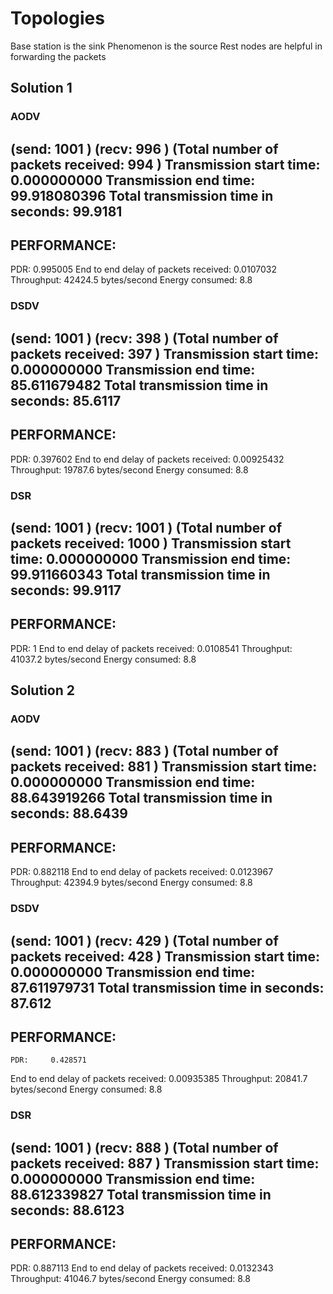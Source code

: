 # Topologies

Base station is the sink
Phenomenon is the source
Rest nodes are helpful in forwarding the packets

## Solution 1

### AODV  

(send:	 1001 )
(recv:	 996 )
(Total number of packets received:	 994 )
Transmission start time:	 0.000000000
Transmission end time:		 99.918080396
Total transmission time in seconds:  99.9181
------------------------
PERFORMANCE:
------------------------
PDR:	 0.995005
End to end delay of packets received:	 0.0107032
Throughput:			 42424.5  bytes/second
Energy consumed:	 8.8




### DSDV  

(send:	 1001 )
(recv:	 398 )
(Total number of packets received:	 397 )
Transmission start time:	 0.000000000
Transmission end time:		 85.611679482
Total transmission time in seconds:  85.6117
------------------------
PERFORMANCE:
------------------------
PDR:	 0.397602
End to end delay of packets received:	 0.00925432
Throughput:			 19787.6  bytes/second
Energy consumed:	 8.8


### DSR  
(send:	 1001 )
(recv:	 1001 )
(Total number of packets received:	 1000 )
Transmission start time:	 0.000000000
Transmission end time:		 99.911660343
Total transmission time in seconds:  99.9117
------------------------
PERFORMANCE:
------------------------
PDR:	 1
End to end delay of packets received:	 0.0108541
Throughput:			 41037.2  bytes/second
Energy consumed:	 8.8

## Solution 2

### AODV  
(send:	 1001 )
(recv:	 883 )
(Total number of packets received:	 881 )
Transmission start time:	 0.000000000
Transmission end time:		 88.643919266
Total transmission time in seconds:  88.6439
------------------------
PERFORMANCE:
------------------------
PDR:	 0.882118
End to end delay of packets received:	 0.0123967
Throughput:			 42394.9  bytes/second
Energy consumed:	 8.8


### DSDV  
(send:	 1001 )
(recv:	 429 )
(Total number of packets received:	 428 )
Transmission start time:	 0.000000000
Transmission end time:		 87.611979731
Total transmission time in seconds:  87.612
------------------------
PERFORMANCE:
------------------------
	PDR:	 0.428571
End to end delay of packets received:	 0.00935385
Throughput:			 20841.7  bytes/second
Energy consumed:	 8.8


### DSR  
(send:	 1001 )
(recv:	 888 )
(Total number of packets received:	 887 )
Transmission start time:	 0.000000000
Transmission end time:		 88.612339827
Total transmission time in seconds:  88.6123
------------------------
PERFORMANCE:
------------------------
PDR:	 0.887113
End to end delay of packets received:	 0.0132343
Throughput:			 41046.7  bytes/second
Energy consumed:	 8.8

